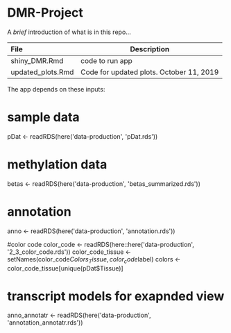 DMR-Project
================

A *brief* introduction of what is in this repo…

| File                  | Description                              |
| :-------------------- | ---------------------------------------- |
| shiny\_DMR.Rmd        | code to run app                                         |
| updated\_plots.Rmd    | Code for updated plots. October 11, 2019 |


The app depends on these inputs:

# sample data
pDat <- readRDS(here('data-production', 'pDat.rds'))

# methylation data
betas <- readRDS(here('data-production', 'betas_summarized.rds'))

# annotation
anno <- readRDS(here('data-production', 'annotation.rds'))

#color code
color_code <- readRDS(here::here('data-production', '2_3_color_code.rds'))
color_code_tissue <- setNames(color_code$Colors_Tissue, color_code$label)
colors <- color_code_tissue[unique(pDat$Tissue)]

#  transcript models for exapnded view
anno_annotatr <- readRDS(here('data-production', 'annotation_annotatr.rds'))
